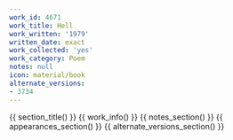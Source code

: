 ```yaml
---
work_id: 4671
work_title: Hell
work_written: '1979'
written_date: exact
work_collected: 'yes'
work_category: Poem
notes: null
icon: material/book
alternate_versions:
- 3734
---
```


{{ section_title() }}
{{ work_info() }}
{{ notes_section() }}
{{ appearances_section() }}
{{ alternate_versions_section() }}